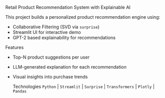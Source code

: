 
  Retail Product Recommendation System with Explainable AI

This project builds a personalized product recommendation engine using:
-  Collaborative Filtering (SVD via `surprise`)
-  Streamlit UI for interactive demo
-  GPT-2 based explainability for recommendations

  Features
- Top-N product suggestions per user
- LLM-generated explanation for each recommendation
- Visual insights into purchase trends

  Technologies
`Python` | `Streamlit` | `Surprise` | `Transformers` | `Plotly` | `Pandas`

